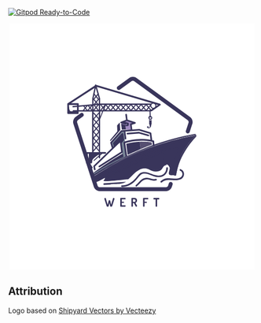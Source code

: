 [![Gitpod Ready-to-Code](https://img.shields.io/badge/Gitpod-Ready--to--Code-blue?logo=gitpod)](http://se-config-wizard.staging.gitpod.io/#https://github.com/32leaves/werft) 

<center><img src="logo.png"></center>

## Attribution

Logo based on [Shipyard Vectors by Vecteezy](https://www.vecteezy.com/free-vector/shipyard)
